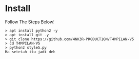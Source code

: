 # Install
Follow The Steps Below!

```python2
> apt install python2 -y
> apt install git -y
> git clone https://github.com/4NK3R-PRODUCT1ON/T4MPILAN-V5
> cd T4MPILAN-V5
> python2 style5.py
Ha setetah itu jadi deh
